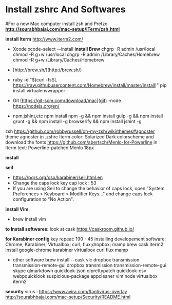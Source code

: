 # Install zshrc And Softwares

#For a new Mac computer install zsh and Pretzo
**http://sourabhbajaj.com/mac-setup/iTerm/zsh.html**

**install Iterm**
http://www.iterm2.com/

- Xcode
    xcode-select --install
**install Brew**
chgrp -R admin /usr/local
chmod -R g+w /usr/local
chgrp -R admin /Library/Caches/Homebrew
chmod -R g+w /Library/Caches/Homebrew
- [http://brew.sh/](http://brew.sh/)
- ruby -e "$(curl -fsSL https://raw.githubusercontent.com/Homebrew/install/master/install)"
  pip install virtualenvwrapper

- Git
    [https://git-scm.com/download/mac](git)
-node
    https://nodejs.org/en/
- npm,jshint,etc 
    npm install npm -g && npm install gulp -g && npm install grunt -g && npm install -g browserify && npm install jshint -g

zsh
https://github.com/robbyrussell/oh-my-zsh/wiki/themes#agnoster
theme agnoster in .zshrc
Iterm color: Solarized Dark colorscheme and 
download the fonts
https://github.com/abertsch/Menlo-for-Powerline
in Iterm text: Powerline-patched Menlo 18px


**install**

**seil**
- https://pqrs.org/osx/karabiner/seil.html.en
- Change the caps lock key cap lock : 53
- If you are using Seil to change the behavior of caps lock, open "System Preferences > Keyboard > Modifier Keys..." and change caps lock configuration to "No Action".

**install Vim**
- brew install vim 



**to Install softwares:**
look at cask https://caskroom.github.io/

**for Karabiner config**
key repeat: 190 - 45
installing developement software: Chrome; Karabiner; Virtualbox; curl; flux;dropbox; mamp
brew cask iterm2 install google-chrome karabiner virtualbox curl flux mamp
- other software
brew install --cask vlc dropbox transmission transmission-remote-gui dropbox transmission transmission-remote-gui skype qlmarkdown quicklook-json qlprettypatch quicklook-csv webpquicklook suspicious-package appcleaner vim node virtualbox iterm2
 
**security** 
virus : https://www.avira.com/#antivirus-overlay
http://sourabhbajaj.com/mac-setup/Security/README.html
 
 
 
